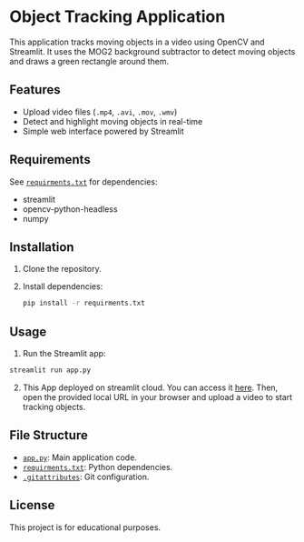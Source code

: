 # Object Tracking Application

This application tracks moving objects in a video using OpenCV and Streamlit. It uses the MOG2 background subtractor to detect moving objects and draws a green rectangle around them.

## Features

- Upload video files (`.mp4`, `.avi`, `.mov`, `.wmv`)
- Detect and highlight moving objects in real-time
- Simple web interface powered by Streamlit

## Requirements

See [`requirments.txt`](requirments.txt) for dependencies:

- streamlit
- opencv-python-headless
- numpy

## Installation

1. Clone the repository.
2. Install dependencies:

    ```sh
    pip install -r requirments.txt
    ```

## Usage

1. Run the Streamlit app:

```sh
streamlit run app.py
```
2. This App deployed on streamlit cloud. You can access it [here](https://objecttrackingprojectmazen.streamlit.app/).
Then, open the provided local URL in your browser and upload a video to start tracking objects.

## File Structure

- [`app.py`](app.py): Main application code.
- [`requirments.txt`](requirments.txt): Python dependencies.
- [`.gitattributes`](.gitattributes): Git configuration.

## License

This project is for educational purposes.